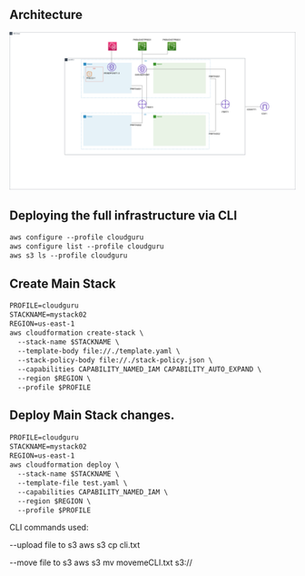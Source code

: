 ## Architecture
![image](data_analytics_1.png)

## Deploying the full infrastructure via CLI 
```shell
aws configure --profile cloudguru
aws configure list --profile cloudguru
aws s3 ls --profile cloudguru
```

## Create Main Stack
```shell
PROFILE=cloudguru
STACKNAME=mystack02
REGION=us-east-1
aws cloudformation create-stack \
  --stack-name $STACKNAME \
  --template-body file://./template.yaml \
  --stack-policy-body file://./stack-policy.json \
  --capabilities CAPABILITY_NAMED_IAM CAPABILITY_AUTO_EXPAND \
  --region $REGION \
  --profile $PROFILE
```

## Deploy Main Stack changes.
```shell
PROFILE=cloudguru
STACKNAME=mystack02
REGION=us-east-1
aws cloudformation deploy \
  --stack-name $STACKNAME \
  --template-file test.yaml \
  --capabilities CAPABILITY_NAMED_IAM \
  --region $REGION \
  --profile $PROFILE
```

CLI commands used:

--upload file to s3
aws s3 cp cli.txt

--move file to s3
aws s3 mv movemeCLI.txt s3://

